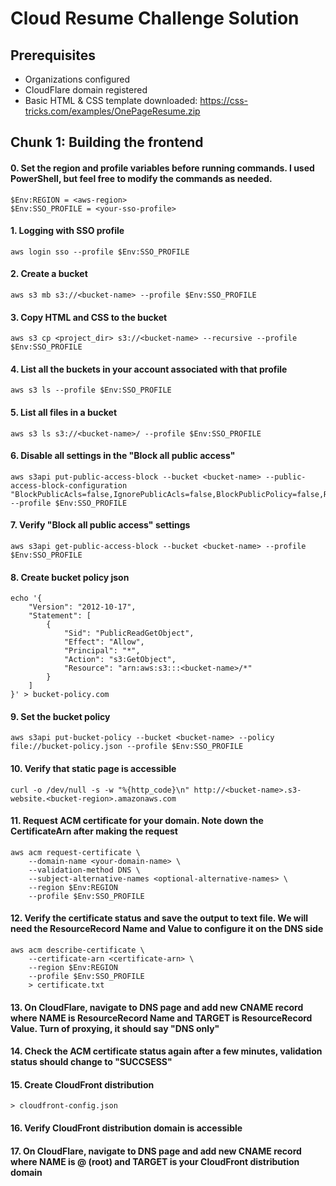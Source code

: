 # Cloud Resume Challenge Solution 

## Prerequisites 

- Organizations configured
- CloudFlare domain registered
- Basic HTML & CSS template downloaded: https://css-tricks.com/examples/OnePageResume.zip

## Chunk 1: Building the frontend

#### 0. Set the region and profile variables before running commands. I used PowerShell, but feel free to modify the commands as needed. 
```
$Env:REGION = <aws-region>
$Env:SSO_PROFILE = <your-sso-profile>
```

#### 1. Logging with SSO profile
`aws login sso --profile $Env:SSO_PROFILE`

#### 2. Create a bucket
`aws s3 mb s3://<bucket-name> --profile $Env:SSO_PROFILE` 

#### 3. Copy HTML and CSS to the bucket
`aws s3 cp <project_dir> s3://<bucket-name> --recursive --profile $Env:SSO_PROFILE` 

#### 4. List all the buckets in your account associated with that profile
`aws s3 ls --profile $Env:SSO_PROFILE`

#### 5. List all files in a bucket
`aws s3 ls s3://<bucket-name>/ --profile $Env:SSO_PROFILE` 

#### 6. Disable all settings in the "Block all public access" 
```
aws s3api put-public-access-block --bucket <bucket-name> --public-access-block-configuration "BlockPublicAcls=false,IgnorePublicAcls=false,BlockPublicPolicy=false,RestrictPublicBuckets=false" --profile $Env:SSO_PROFILE
```
#### 7. Verify "Block all public access" settings
`aws s3api get-public-access-block --bucket <bucket-name> --profile $Env:SSO_PROFILE`

#### 8. Create bucket policy json  
```
echo '{
    "Version": "2012-10-17",
    "Statement": [
        {
            "Sid": "PublicReadGetObject",
            "Effect": "Allow",
            "Principal": "*",
            "Action": "s3:GetObject",
            "Resource": "arn:aws:s3:::<bucket-name>/*"
        }
    ]
}' > bucket-policy.com
```

#### 9. Set the bucket policy
`aws s3api put-bucket-policy --bucket <bucket-name> --policy file://bucket-policy.json --profile $Env:SSO_PROFILE`

#### 10. Verify that static page is accessible
`curl -o /dev/null -s -w "%{http_code}\n" http://<bucket-name>.s3-website.<bucket-region>.amazonaws.com`

#### 11. Request ACM certificate for your domain. Note down the CertificateArn after making the request
```
aws acm request-certificate \
    --domain-name <your-domain-name> \
    --validation-method DNS \
    --subject-alternative-names <optional-alternative-names> \
    --region $Env:REGION
    --profile $Env:SSO_PROFILE
```

#### 12. Verify the certificate status and save the output to text file. We will need the ResourceRecord Name and Value to configure it on the DNS side
```
aws acm describe-certificate \
    --certificate-arn <certificate-arn> \
    --region $Env:REGION
    --profile $Env:SSO_PROFILE
    > certificate.txt
```
    
#### 13. On CloudFlare, navigate to DNS page and add new CNAME record where NAME is ResourceRecord Name and TARGET is ResourceRecord Value. Turn of proxying, it should say "DNS only"

#### 14. Check the ACM certificate status again after a few minutes, validation status should change to "SUCCSESS"

#### 15. Create CloudFront distribution

```
> cloudfront-config.json
```

#### 16. Verify CloudFront distribution domain is accessible

#### 17. On CloudFlare, navigate to DNS page and add new CNAME record where NAME is @ (root) and TARGET is your CloudFront distribution domain